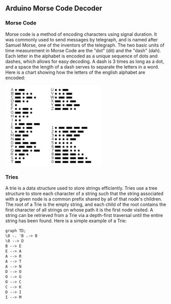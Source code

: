 ## Arduino Morse Code Decoder  
### Morse Code
Morse code is a method of encoding characters using signal duration. It was commonly used to send messages by telegraph, and is named after Samuel Morse, one of the inventors of the telegraph. The two basic units of time measurement in Morse Code are the "dot" (dit) and the "dash" (dah). Each letter in the alphabet is encoded as a unique sequence of dots and dashes, which allows for easy decoding. A dash is 3 times as long as a dot, and a space the length of a dash serves to separate the letters in a word. Here is a chart showing how the letters of the english alphabet are encoded:

<img src="Morse-code-chart.png">

### Tries
A trie is a data structure used to store strings efficiently. Tries use a tree structure to store each character of a string such that the string associated with a given node is a common prefix shared by all of that node's children. The root of a Trie is the empty string, and each child of the root contains the first character of all strings on whose path it is the first node visited. A string can be retrieved from a Trie via a depth-first traversal until the entire string has been found. Here is a simple example of a Trie:
```mermaid
graph TD;
\0 -. 'B .-> B
\0 --> D
B --> E
E --> A
A --> R
A --> T
A --> N
D --> O
O --> G
O --> C
C --> K
D --> I
I --> M
```
